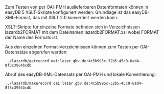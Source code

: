Zum Testen von per OAI-PMH auslieferbaren Datenformaten können in easyDB 5 XSLT-Skripte konfiguriert werden. Grundlage ist das easyDB-XML-Format, das mit XSLT 2.0 konvertiert werden kann.

XSLT-Skripte für einzelne Formate befinden sich in Verzeichnissen lazardb2FORMAT mit dem Dateinamen lazardb2FORMAT.xsl wobei FORMAT der Name des Formats ist.

Aus den einzelnen Format-Verzeichnissen können zum Testen per OAI-Datensätze abgerufen werden:

    ../lazardb/getrecord oai:lazar.gbv.de:4c5b995c-32b5-45c0-8ad4-8f5c3964bcdb

Abruf des easyDB-XML-Datensatz per OAI-PMH und lokale Konvertierung:

    ../lazardb/makerecord oai:lazar.gbv.de:4c5b995c-32b5-45c0-8ad4-8f5c3964bcdb

